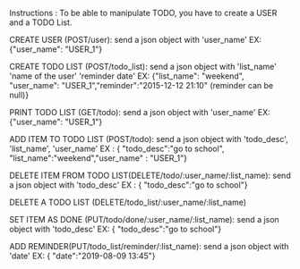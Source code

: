 Instructions :
To be able to manipulate TODO, you have to create a USER and a TODO List.

CREATE USER (POST/user): send a json object with 'user_name' EX: {"user_name": "USER_1"}

CREATE TODO LIST (POST/todo_list): send a json object with 'list_name' 'name of the user' 'reminder date' EX: {"list_name": "weekend", "user_name": "USER_1","reminder":"2015-12-12 21:10" (reminder can be null)}

PRINT TODO LIST (GET/todo): send a json object with 'user_name' EX: {"user_name": "USER_1"}

ADD ITEM TO TODO LIST (POST/todo): send a json object with 'todo_desc', 'list_name', 'user_name' EX : { "todo_desc":"go to school", "list_name":"weekend","user_name" : "USER_1"}

DELETE ITEM FROM TODO LIST(DELETE/todo/:user_name/:list_name): send a json object with 'todo_desc' EX : { "todo_desc":"go to school"}

DELETE A TODO LIST (DELETE/todo_list/:user_name/:list_name)

SET ITEM AS DONE (PUT/todo/done/:user_name/:list_name): send a json object with 'todo_desc' EX: { "todo_desc":"go to school"}

ADD REMINDER(PUT/todo_list/reminder/:list_name): send a json object with 'date' EX: { "date":"2019-08-09 13:45"}
